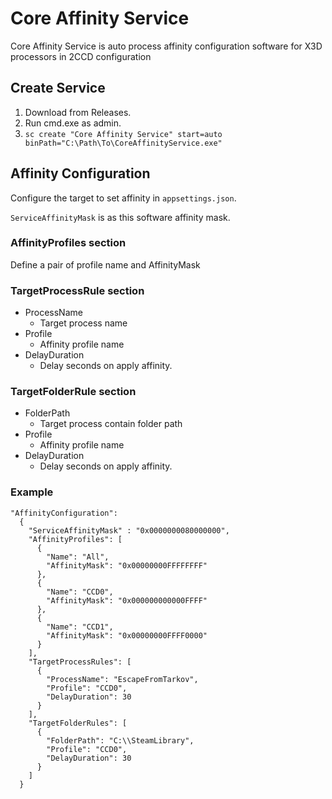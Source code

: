 ﻿# Core Affinity Service

Core Affinity Service is auto process affinity configuration software for X3D processors in 2CCD configuration

## Create Service

1. Download from Releases.
1. Run cmd.exe as admin.
1. ```sc create "Core Affinity Service" start=auto binPath="C:\Path\To\CoreAffinityService.exe"```

## Affinity Configuration

Configure the target to set affinity in `appsettings.json`.

`ServiceAffinityMask` is as this software affinity mask.

### AffinityProfiles section

Define a pair of profile name and AffinityMask

### TargetProcessRule section

* ProcessName
  * Target process name
* Profile
  * Affinity profile name
* DelayDuration
  * Delay seconds on apply affinity.

### TargetFolderRule section

* FolderPath
    * Target process contain folder path
* Profile
    * Affinity profile name
* DelayDuration
    * Delay seconds on apply affinity.

### Example

```
"AffinityConfiguration": 
  {
    "ServiceAffinityMask" : "0x0000000080000000",
    "AffinityProfiles": [
      {
        "Name": "All",
        "AffinityMask": "0x00000000FFFFFFFF"
      },
      {
        "Name": "CCD0",
        "AffinityMask": "0x000000000000FFFF"
      },
      {
        "Name": "CCD1",
        "AffinityMask": "0x00000000FFFF0000"
      }
    ],
    "TargetProcessRules": [
      {
        "ProcessName": "EscapeFromTarkov",
        "Profile": "CCD0",
        "DelayDuration": 30
      }
    ],
    "TargetFolderRules": [
      {
        "FolderPath": "C:\\SteamLibrary",
        "Profile": "CCD0",
        "DelayDuration": 30
      }
    ]
  }
```


